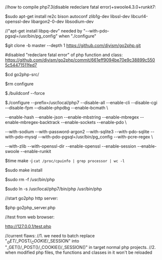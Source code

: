 //how to compile php7.3(disable redeclare fatal error)+swoole4.3.0+runkit7:

$sudo apt-get install re2c bison autoconf zlib1g-dev libssl-dev libcurl4-openssl-dev libargon2-0-dev libsodium-dev

//"apt-get install libpq-dev" needed by "--with-pdo-pgsql=/usr/bin/pg_config" when "./configure"

$git clone -b master --depth 1 https://github.com/diyism/go2php.git

#disabled "redeclare fatal error" of php function and class: https://github.com/diyism/go2php/commit/661eff9094be70e9c38899c5505c54471511fed7

$cd go2php-src/

$rm configure

$./buildconf --force

$./configure --prefix=/usr/local/php7 --disable-all --enable-cli --disable-cgi --disable-fpm --disable-phpdbg --enable-bcmath \

--enable-hash --enable-json --enable-mbstring --enable-mbregex --enable-mbregex-backtrack --enable-sockets --enable-pdo \

--with-sodium --with-password-argon2 --with-sqlite3 --with-pdo-sqlite --with-pdo-mysql --with-pdo-pgsql=/usr/bin/pg_config --with-pcre-regex \

--with-zlib --with-openssl-dir --enable-openssl --enable-session --enable-swoole --enable-runkit

$time make -j `cat /proc/cpuinfo | grep processor | wc -l`

$sudo make install

$sudo rm -f /usr/bin/php

$sudo ln -s /usr/local/php7/bin/php /usr/bin/php

//start go2php http server:

$php go2php_server.php

//test from web browser:

http://127.0.0.1/test.php

//current flaws:
//1. we need to batch replace "$_GET/$_POST/$_COOKIE/$_SESSION" into "_GET()/_POST()/_COOKIE()/_SESSION()" in target normal php projects.
//2. when modified php files, the functions and classes in it won't be reloaded
